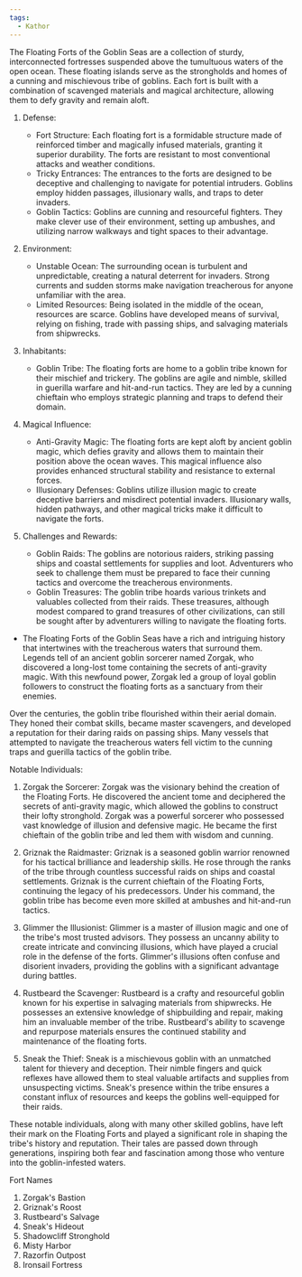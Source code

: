 ```yaml
---
tags:
  - Kathor
---
```

The Floating Forts of the Goblin Seas are a collection of sturdy, interconnected fortresses suspended above the tumultuous waters of the open ocean. These floating islands serve as the strongholds and homes of a cunning and mischievous tribe of goblins. Each fort is built with a combination of scavenged materials and magical architecture, allowing them to defy gravity and remain aloft.

1.  Defense:
    
    -   Fort Structure: Each floating fort is a formidable structure made of reinforced timber and magically infused materials, granting it superior durability. The forts are resistant to most conventional attacks and weather conditions.
    -   Tricky Entrances: The entrances to the forts are designed to be deceptive and challenging to navigate for potential intruders. Goblins employ hidden passages, illusionary walls, and traps to deter invaders.
    -   Goblin Tactics: Goblins are cunning and resourceful fighters. They make clever use of their environment, setting up ambushes, and utilizing narrow walkways and tight spaces to their advantage.
2.  Environment:
    
    -   Unstable Ocean: The surrounding ocean is turbulent and unpredictable, creating a natural deterrent for invaders. Strong currents and sudden storms make navigation treacherous for anyone unfamiliar with the area.
    -   Limited Resources: Being isolated in the middle of the ocean, resources are scarce. Goblins have developed means of survival, relying on fishing, trade with passing ships, and salvaging materials from shipwrecks.
3.  Inhabitants:
    
    -   Goblin Tribe: The floating forts are home to a goblin tribe known for their mischief and trickery. The goblins are agile and nimble, skilled in guerilla warfare and hit-and-run tactics. They are led by a cunning chieftain who employs strategic planning and traps to defend their domain.
4.  Magical Influence:
    
    -   Anti-Gravity Magic: The floating forts are kept aloft by ancient goblin magic, which defies gravity and allows them to maintain their position above the ocean waves. This magical influence also provides enhanced structural stability and resistance to external forces.
    -   Illusionary Defenses: Goblins utilize illusion magic to create deceptive barriers and misdirect potential invaders. Illusionary walls, hidden pathways, and other magical tricks make it difficult to navigate the forts.
5.  Challenges and Rewards:
    
    -   Goblin Raids: The goblins are notorious raiders, striking passing ships and coastal settlements for supplies and loot. Adventurers who seek to challenge them must be prepared to face their cunning tactics and overcome the treacherous environments.
    -   Goblin Treasures: The goblin tribe hoards various trinkets and valuables collected from their raids. These treasures, although modest compared to grand treasures of other civilizations, can still be sought after by adventurers willing to navigate the floating forts.
- The Floating Forts of the Goblin Seas have a rich and intriguing history that intertwines with the treacherous waters that surround them. Legends tell of an ancient goblin sorcerer named Zorgak, who discovered a long-lost tome containing the secrets of anti-gravity magic. With this newfound power, Zorgak led a group of loyal goblin followers to construct the floating forts as a sanctuary from their enemies.

Over the centuries, the goblin tribe flourished within their aerial domain. They honed their combat skills, became master scavengers, and developed a reputation for their daring raids on passing ships. Many vessels that attempted to navigate the treacherous waters fell victim to the cunning traps and guerilla tactics of the goblin tribe.

Notable Individuals:

1.  Zorgak the Sorcerer: Zorgak was the visionary behind the creation of the Floating Forts. He discovered the ancient tome and deciphered the secrets of anti-gravity magic, which allowed the goblins to construct their lofty stronghold. Zorgak was a powerful sorcerer who possessed vast knowledge of illusion and defensive magic. He became the first chieftain of the goblin tribe and led them with wisdom and cunning.
    
2.  Griznak the Raidmaster: Griznak is a seasoned goblin warrior renowned for his tactical brilliance and leadership skills. He rose through the ranks of the tribe through countless successful raids on ships and coastal settlements. Griznak is the current chieftain of the Floating Forts, continuing the legacy of his predecessors. Under his command, the goblin tribe has become even more skilled at ambushes and hit-and-run tactics.
    
3.  Glimmer the Illusionist: Glimmer is a master of illusion magic and one of the tribe's most trusted advisors. They possess an uncanny ability to create intricate and convincing illusions, which have played a crucial role in the defense of the forts. Glimmer's illusions often confuse and disorient invaders, providing the goblins with a significant advantage during battles.
    
4.  Rustbeard the Scavenger: Rustbeard is a crafty and resourceful goblin known for his expertise in salvaging materials from shipwrecks. He possesses an extensive knowledge of shipbuilding and repair, making him an invaluable member of the tribe. Rustbeard's ability to scavenge and repurpose materials ensures the continued stability and maintenance of the floating forts.
    
5.  Sneak the Thief: Sneak is a mischievous goblin with an unmatched talent for thievery and deception. Their nimble fingers and quick reflexes have allowed them to steal valuable artifacts and supplies from unsuspecting victims. Sneak's presence within the tribe ensures a constant influx of resources and keeps the goblins well-equipped for their raids.
    

These notable individuals, along with many other skilled goblins, have left their mark on the Floating Forts and played a significant role in shaping the tribe's history and reputation. Their tales are passed down through generations, inspiring both fear and fascination among those who venture into the goblin-infested waters.


Fort Names
1.  Zorgak's Bastion
2.  Griznak's Roost
3.  Rustbeard's Salvage
4.  Sneak's Hideout
5.  Shadowcliff Stronghold
6.  Misty Harbor
7.  Razorfin Outpost
8.  Ironsail Fortress